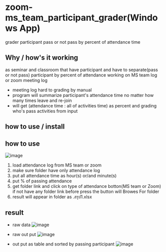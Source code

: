 # zoom-ms_team_participant_grader(Windows App)
grader participant pass or not pass by percent of attendance time

## Why / how's it working
as seminar and classroom that have participant and have to separate(pass or not pass) participant by percent of attendance working on MS team log or zoom meeting log
- meeting log hard to grading by manual
- program will summarize participant's attendance time no matter how many times leave and re-join
- will get (attendance time : all of activities time) as percent and grading who's pass activities from input

## how to use / install


## how to use
![image](https://github.com/BrokenHead/zoom-ms_team_participant_grader/assets/37082529/64057f9c-c69f-44d0-a7ce-c070650a9b66)
1. load attendance log from MS team or zoom
2. make sure folder have only attendance log
3. put all attendance time as hour(s) or/and minute(s)
4. put % of passing attendance
5. get folder link and click on type of attendance botton(MS team or Zoom)
   if not have any folder link before press the button will Browes For folder
6. result will appear in folder as .สรุป1.xlsx

## result
- raw data
![image](https://github.com/BrokenHead/zoom-ms_team_participant_grader/assets/37082529/8ad5d633-5684-42c9-9f3f-101d1f93b2c2)


- raw out put
![image](https://github.com/BrokenHead/zoom-ms_team_participant_grader/assets/37082529/77963c7f-57e0-44ab-a726-bae3530feb1c)


- out put as table and sorted by passing participant
![image](https://github.com/BrokenHead/zoom-ms_team_participant_grader/assets/37082529/8f511677-12d3-4a80-b1a2-812cde99172f)

